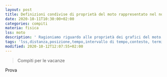 ```yaml
---
layout: post
title: Definizioni condivise di proprietà del moto rappresentato nel nostro grafico.
date: 2020-10-11T10:30:00+02:00
categories: compiti
materia: fisica
lss: moto
description: ' Ragioniamo riguardo alle proprietà dei grafici del moto, e definiamo le parole distanza, posizione, tempo e intervallo di tempo con una discussione collettiva. Diario di Bordo sul Laboratorio del Sapere Scientifico riguardante il moto. '
tags: 'lss,distanza,posizione,tempo,intervallo di tempo,contesto, termini, definizioni,fisica,diario,bordo,moto,grafici'
modified: 2020-10-12T12:07:55+02:00
---
```


> Compiti per le vacanze

Prova